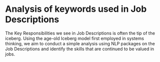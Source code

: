 # Analysis of keywords used in Job Descriptions

The Key Responsibilities we see in Job Descriptions is often the tip of the iceberg. Using the age-old Iceberg model first employed in systems thinking, we aim to conduct a simple analysis using NLP packages on the Job Descriptions and identify the skills that are continued to be valued in jobs. 

